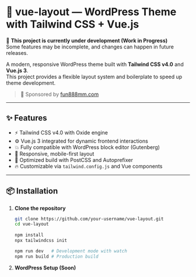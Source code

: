 # 🎨 vue-layout — WordPress Theme with Tailwind CSS + Vue.js

🚧 **This project is currently under development (Work in Progress)**  
Some features may be incomplete, and changes can happen in future releases.

A modern, responsive WordPress theme built with **Tailwind CSS v4.0** and **Vue.js 3**.  
This project provides a flexible layout system and boilerplate to speed up theme development.

> 💖 Sponsored by [fun888mm.com](https://fun888m.co)

---

## ✨ Features

- ⚡ Tailwind CSS v4.0 with Oxide engine
- ⚙️ Vue.js 3 integrated for dynamic frontend interactions
- 💥 Fully compatible with WordPress block editor (Gutenberg)
- 📱 Responsive, mobile-first layout
- 🚀 Optimized build with PostCSS and Autoprefixer
- 🔥 Customizable via `tailwind.config.js` and Vue components

---

## 📦 Installation

1. **Clone the repository**
   ```bash
   git clone https://github.com/your-username/vue-layout.git
   cd vue-layout
 
   npm install
   npx tailwindcss init 

   npm run dev   # Development mode with watch
   npm run build # Production build
   
2.  **WordPress Setup (Soon)**
